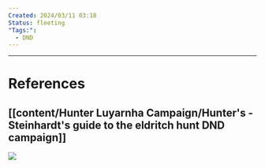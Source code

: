 ```yaml
---
Created: 2024/03/11 03:18
Status: fleeting
"Tags:":
  - DND
---
```




---
# References
## [[content/Hunter Luyarnha Campaign/Hunter's - Steinhardt's guide to the eldritch hunt DND campaign]]
![](https://www.youtube.com/watch?v=UIrHXgKZp-Y&list=PLmwaCUBw5TkIrGOm_CqB8MDqyrkhJmSse&index=13)
